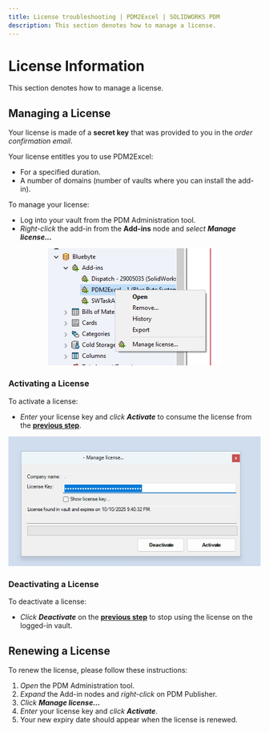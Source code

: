 ```yaml
---
title: License troubleshooting | PDM2Excel | SOLIDWORKS PDM
description: This section denotes how to manage a license.
---
```

# License Information

This section denotes how to manage a license.

## Managing a License

Your license is made of a **secret key** that was provided to you in the *order confirmation email*.  

Your license entitles you to use PDM2Excel:

- For a specified duration.
- A number of domains (number of vaults where you can install the add-in).

To manage your license:

- Log into your vault from the PDM Administration tool.
- *Right-click* the add-in from the **Add-ins** node and *select* ***Manage license...***

<p align="center">
  <img src="../images/pdm2excelmanagelicense.png" alt="Manage license...">
</p>

### Activating a License

To activate a license:
- *Enter* your license key and *click* ***Activate*** to consume the license from the **[previous step](#managing-a-license)**.

<p align="center">
  <img src="../images/pdmconverttaskextendedactivatelicense.png" alt="Activate license" width="800">
</p>

### Deactivating a License

To deactivate a license:
- *Click* ***Deactivate*** on the **[previous step](#activating-a-license)** to stop using the license on the logged-in vault.

## Renewing a License

To renew the license, please follow these instructions:

1. *Open* the PDM Administration tool.
2. *Expand* the Add-in nodes and *right-click* on PDM Publisher.
3. *Click* ***Manage license…***
7. *Enter* your license key and *click* ***Activate***.
8. Your new expiry date should appear when the license is renewed.
